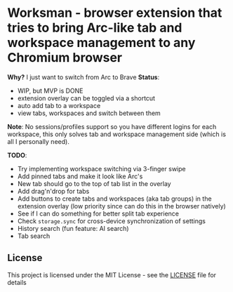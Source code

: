 # Worksman - browser extension that tries to bring Arc-like tab and workspace management to any Chromium browser

**Why?** I just want to switch from Arc to Brave
**Status**:

- WIP, but MVP is DONE
- extension overlay can be toggled via a shortcut
- auto add tab to a workspace
- view tabs, workspaces and switch between them

**Note**: No sessions/profiles support so you have different logins for each workspace, this only solves tab and workspace management side (which is all I personally need).

**TODO**:

- Try implementing workspace switching via 3-finger swipe
- Add pinned tabs and make it look like Arc's
- New tab should go to the top of tab list in the overlay
- Add drag'n'drop for tabs
- Add buttons to create tabs and workspaces (aka tab groups) in the extension overlay (low priority since can do this in the browser natively)
- See if I can do something for better split tab experience
- Check `storage.sync` for cross-device synchronization of settings
- History search (fun feature: AI search)
- Tab search

## License

This project is licensed under the MIT License - see the [LICENSE](LICENSE) file for details
